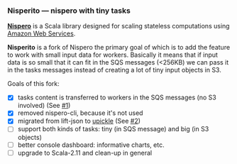 ### Nisperito — nispero with tiny tasks

[**Nispero**](https://github.com/ohnosequences/nispero) is a Scala library designed for scaling stateless computations using [Amazon Web Services](http://aws.amazon.com).

**Nisperito** is a fork of Nispero the primary goal of which is to add the feature to work with small input data for workers. Basically it means that if input data is so small that it can fit in the SQS messages (<256KB) we can pass it in the tasks messages instead of creating a lot of tiny input objects in S3.

Goals of this fork:

- [x] tasks content is transferred to workers in the SQS messages (no S3 involved) (See [#1](https://github.com/laughedelic/nisperito/pull/1))
- [x] removed nispero-cli, because it's not used
- [x] migrated from lift-json to [upickle](https://github.com/lihaoyi/upickle) (See [#2](https://github.com/laughedelic/nisperito/pull/2))
- [ ] support both kinds of tasks: tiny (in SQS message) and big (in S3 objects)
- [ ] better console dashboard: informative charts, etc.
- [ ] upgrade to Scala-2.11 and clean-up in general
